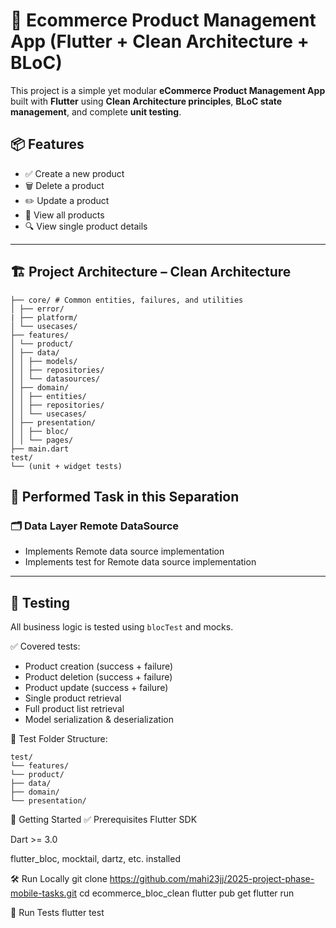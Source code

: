 # 🛒 Ecommerce Product Management App (Flutter + Clean Architecture + BLoC)

This project is a simple yet modular **eCommerce Product Management App** built with **Flutter** using **Clean Architecture principles**, **BLoC state management**, and complete **unit testing**.

## 📦 Features

- ✅ Create a new product
- 🗑️ Delete a product
- ✏️ Update a product
- 📃 View all products
- 🔍 View single product details

---

## 🏗️ Project Architecture – Clean Architecture

```lib/
├── core/ # Common entities, failures, and utilities
│ ├── error/
| ├── platform/
│ └── usecases/
├── features/
│ └── product/
│ ├── data/
│ │ ├── models/
│ │ ├── repositories/
│ │ └── datasources/
│ ├── domain/
│ │ ├── entities/
│ │ ├── repositories/
│ │ └── usecases/
│ ├── presentation/
│ │ ├── bloc/
│ │ └── pages/
├── main.dart
test/
└── (unit + widget tests)
```

## 🔁 Performed Task in this Separation

### 🗂️ Data Layer Remote DataSource
- Implements Remote data source implementation
- Implements test for Remote data source implementation
---

## 🧪 Testing

All business logic is tested using `blocTest` and mocks.

✅ Covered tests:
- Product creation (success + failure)
- Product deletion (success + failure)
- Product update (success + failure)
- Single product retrieval
- Full product list retrieval
- Model serialization & deserialization

📁 Test Folder Structure:
```
test/
└── features/
└── product/
├── data/
├── domain/
└── presentation/
```

🚀 Getting Started
✅ Prerequisites
Flutter SDK

Dart >= 3.0

flutter_bloc, mocktail, dartz, etc. installed

🛠️ Run Locally
git clone https://github.com/mahi23jj/2025-project-phase-mobile-tasks.git
cd ecommerce_bloc_clean
flutter pub get
flutter run

🧪 Run Tests
flutter test

